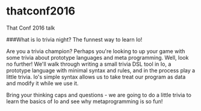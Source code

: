 # thatconf2016
That Conf 2016 talk


###What is Io trivia night? The funnest way to learn Io!

Are you a trivia champion? Perhaps you're looking to up your game with some trivia about prototype languages and meta programming. Well, look no further! We'll walk through writing a small trivia DSL tool in Io, a prototype language with minimal syntax and rules, and in the process play a little trivia. Io's simple syntax allows us to take treat our program as data and modify it while we use it.  

Bring your thinking caps and questions - we are going to do a little trivia to learn the basics of Io and see why metaprogramming is so fun! 